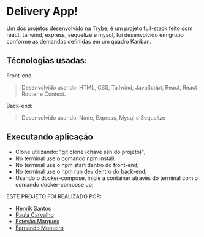 # Delivery App!
Um dos projetos desenvolvido na Trybe, é um projeto full-stack feito com react, tailwind, express, sequelize e mysql, foi desenvolvido em grupo conforme as demandas definidas em um quadro Kanban.

## Técnologias usadas:

Front-end:
> Desenvolvido usando: HTML, CSS, Tailwind, JavaScript, React, React Router e Context.

Back-end:
> Desenvolvido usando: Node, Express, Mysql e Sequelize

## Executando aplicação
- Clone utilizando: "git clone (chave ssh do projeto)";
- No terminal use o comando npm install;
- No terminal use o npm start dentro do front-end;
- No terminal use o npm run dev dentro do back-end;
- Usando o docker-compose, inicie a container através do terminal com o comando docker-compose up;

ESTE PROJETO FOI REALIZADO POR:
- [Henrik Santos](https://www.linkedin.com/in/henrik-santos-dev/)
- [Paula Carvalho](https://www.linkedin.com/in/paula-carvalho-henriques/)
- [Estevão Marques](https://www.linkedin.com/in/estevaomarqueso/)
- [Fernando Monteiro](https://www.linkedin.com/in/fernando-jorge-monteiro/)
